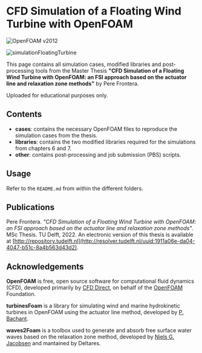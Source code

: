 CFD Simulation of a Floating Wind Turbine with OpenFOAM
============
![OpenFOAM v2012](https://img.shields.io/badge/OpenFOAM-v2012-brightgreen.svg)

![simulationFloatingTurbine](https://user-images.githubusercontent.com/104892099/202909133-f9e5fe98-97e3-451a-807a-7d1902d009d9.png)

This page contains all simulation cases, modified libraries and post-processing tools from the Master Thesis
__"CFD Simulation of a Floating Wind Turbine with OpenFOAM: an FSI approach based on the actuator line and relaxation zone methods"__
by Pere Frontera.

Uploaded for educational purposes only.

Contents
-----
- **cases**: contains the necessary OpenFOAM files to reproduce the simulation cases from the thesis.
- **libraries**: contains the two modified libraries required for the simulations from chapters 6 and 7.
- **other**: contains post-processing and job submission (PBS) scripts.

Usage
-----
Refer to the `README.md` from within the different folders.

Publications
------------
Pere Frontera. _"CFD Simulation of a Floating Wind Turbine with OpenFOAM: an FSI approach based on the actuator line and relaxation zone methods"_. MSc Thesis. TU Delft, 2022. An electronic version of this thesis is available at [http://repository.tudelft.nl](http://resolver.tudelft.nl/uuid:1911a06e-da04-4047-b51c-8a4b563d43d2).

Acknowledgements
----------------
__OpenFOAM__ is free, open source software for computational fluid dynamics (CFD),
developed primarily by [CFD Direct](http://cfd.direct), on behalf of the
[OpenFOAM](http://openfoam.org) Foundation.

__turbinesFoam__ is a library for simulating wind and marine hydrokinetic turbines
in OpenFOAM using the actuator line method, developed by [P. Bachant](https://github.com/turbinesFoam/turbinesFoam).

__waves2Foam__  is a toolbox used to generate and absorb free surface water waves based on the relaxation zone method, developed by [Niels G. Jacobsen](https://www.researchgate.net/publication/319160515_waves2Foam_Manual) and mantained by Deltares.
